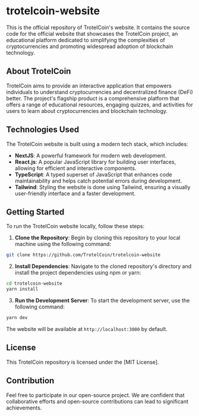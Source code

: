 # trotelcoin-website

This is the official repository of TrotelCoin's website. It contains the source code for the official website that showcases the TrotelCoin project, an educational platform dedicated to simplifying the complexities of cryptocurrencies and promoting widespread adoption of blockchain technology.

## About TrotelCoin

TrotelCoin aims to provide an interactive application that empowers individuals to understand cryptocurrencies and decentralized finance (DeFi) better. The project's flagship product is a comprehensive platform that offers a range of educational resources, engaging quizzes, and activities for users to learn about cryptocurrencies and blockchain technology.

## Technologies Used

The TrotelCoin website is built using a modern tech stack, which includes:

- **NextJS**: A powerful framework for modern web development.
- **React.js**: A popular JavaScript library for building user interfaces, allowing for efficient and interactive components.
- **TypeScript**: A typed superset of JavaScript that enhances code maintainability and helps catch potential errors during development.
- **Tailwind**: Styling the website is done using Tailwind, ensuring a visually user-friendly interface and a faster development.

## Getting Started

To run the TrotelCoin website locally, follow these steps:

1. **Clone the Repository**: Begin by cloning this repository to your local machine using the following command:

```bash
git clone https://github.com/TrotelCoin/trotelcoin-website
```

2. **Install Dependencies**: Navigate to the cloned repository's directory and install the project dependencies using npm or yarn:

```bash
cd trotelcoin-website
yarn install
```

3. **Run the Development Server**: To start the development server, use the following command:

```bash
yarn dev
```

The website will be available at `http://localhost:3000` by default.

## License

This TrotelCoin repository is licensed under the [MIT License].

## Contribution

Feel free to participate in our open-source project. We are confident that collaborative efforts and open-source contributions can lead to significant achievements.
